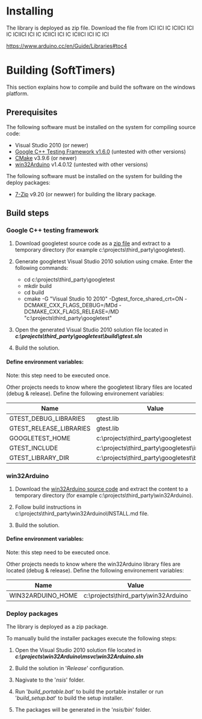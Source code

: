 # Installing

The library is deployed as zip file. Download the file from  ICI ICI IC ICIICI ICI IC ICIICI ICI IC ICIICI ICI IC ICIICI ICI IC ICI

https://www.arduino.cc/en/Guide/Libraries#toc4


# Building (SoftTimers)

This section explains how to compile and build the software on the windows platform.

## Prerequisites

The following software must be installed on the system for compiling source code:

* Visual Studio 2010 (or newer)
* [Google C++ Testing Framework v1.6.0](https://github.com/google/googletest/tree/release-1.6.0) (untested with other versions)
* [CMake](http://www.cmake.org/) v3.9.6 (or newer)
* [win32Arduino](https://github.com/end2endzone/win32Arduino/tags) v1.4.0.12 (untested with other versions)

The following software must be installed on the system for building the deploy packages:

* [7-Zip](http://www.7-zip.org/) v9.20 (or newwer) for building the library package.

## Build steps

### Google C++ testing framework

1) Download googletest source code as a [zip file](https://github.com/google/googletest/archive/release-1.6.0.zip) and extract to a temporary directory (for example c:\projects\third_party\googletest).

2) Generate googletest Visual Studio 2010 solution using cmake. Enter the following commands:
   * cd c:\projects\third_party\googletest
   * mkdir build
   * cd build
   * cmake -G "Visual Studio 10 2010" -Dgtest_force_shared_crt=ON -DCMAKE_CXX_FLAGS_DEBUG=/MDd -DCMAKE_CXX_FLAGS_RELEASE=/MD "c:\projects\third_party\googletest"

3) Open the generated Visual Studio 2010 solution file located in 
   ***c:\projects\third_party\googletest\build\gtest.sln***

4) Build the solution.

#### Define environment variables:
Note: this step need to be executed once.

Other projects needs to know where the googletest library files are located (debug & release).
Define the following environement variables:

| Name                     | Value                                        |
|--------------------------|----------------------------------------------|
|  GTEST_DEBUG_LIBRARIES   | gtest.lib                                    |
|  GTEST_RELEASE_LIBRARIES | gtest.lib                                    |
|  GOOGLETEST_HOME         | c:\projects\third_party\googletest           |
|  GTEST_INCLUDE           | c:\projects\third_party\googletest\include   |
|  GTEST_LIBRARY_DIR       | c:\projects\third_party\googletest\build     |
 
### win32Arduino

1) Download the [win32Arduino source code](https://github.com/end2endzone/win32Arduino/tags) and extract the content to a temporary directory (for example c:\projects\third_party\win32Arduino).

2) Follow build instructions in c:\projects\third_party\win32Arduino\INSTALL.md file.

3) Build the solution.

#### Define environment variables:
Note: this step need to be executed once.

Other projects needs to know where the win32Arduino library files are located (debug & release).
Define the following environement variables:

| Name                     | Value                                        |
|--------------------------|----------------------------------------------|
|  WIN32ARDUINO_HOME       | c:\projects\third_party\win32Arduino         |

### Deploy packages

The library is deployed as a zip package.

To manually build the installer packages execute the following steps:

1) Open the Visual Studio 2010 solution file located in 
   ***c:\projects\win32Arduino\msvc\win32Arduino.sln***

2) Build the solution in '*Release*' configuration.

3) Nagivate to the '*nsis*' folder.

4) Run '*build_portable.bat*' to build the portable installer or
   run '*build_setup.bat*' to build the setup installer.

5) The packages will be generated in the '*nsis/bin*' folder.
